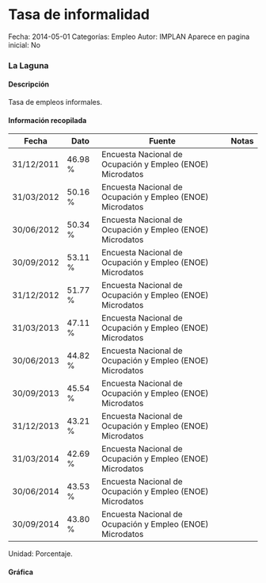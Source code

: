 Tasa de informalidad
=====

Fecha: 2014-05-01
Categorías: Empleo
Autor: IMPLAN
Aparece en pagina inicial: No

### La Laguna

#### Descripción

Tasa de empleos informales.

<!-- break -->

#### Información recopilada

<table class="table table-hover table-bordered matriz">
  <thead>
    <tr><th>Fecha</th><th>Dato</th><th>Fuente</th><th>Notas</th></tr>
  </thead>
  <tbody>
    <tr><td class="centrado">31/12/2011</td><td class="derecha">46.98 %</td><td>Encuesta Nacional de Ocupación y Empleo (ENOE) Microdatos</td><td></td></tr>
    <tr><td class="centrado">31/03/2012</td><td class="derecha">50.16 %</td><td>Encuesta Nacional de Ocupación y Empleo (ENOE) Microdatos</td><td></td></tr>
    <tr><td class="centrado">30/06/2012</td><td class="derecha">50.34 %</td><td>Encuesta Nacional de Ocupación y Empleo (ENOE) Microdatos</td><td></td></tr>
    <tr><td class="centrado">30/09/2012</td><td class="derecha">53.11 %</td><td>Encuesta Nacional de Ocupación y Empleo (ENOE) Microdatos</td><td></td></tr>
    <tr><td class="centrado">31/12/2012</td><td class="derecha">51.77 %</td><td>Encuesta Nacional de Ocupación y Empleo (ENOE) Microdatos</td><td></td></tr>
    <tr><td class="centrado">31/03/2013</td><td class="derecha">47.11 %</td><td>Encuesta Nacional de Ocupación y Empleo (ENOE) Microdatos</td><td></td></tr>
    <tr><td class="centrado">30/06/2013</td><td class="derecha">44.82 %</td><td>Encuesta Nacional de Ocupación y Empleo (ENOE) Microdatos</td><td></td></tr>
    <tr><td class="centrado">30/09/2013</td><td class="derecha">45.54 %</td><td>Encuesta Nacional de Ocupación y Empleo (ENOE) Microdatos</td><td></td></tr>
    <tr><td class="centrado">31/12/2013</td><td class="derecha">43.21 %</td><td>Encuesta Nacional de Ocupación y Empleo (ENOE) Microdatos</td><td></td></tr>
    <tr><td class="centrado">31/03/2014</td><td class="derecha">42.69 %</td><td>Encuesta Nacional de Ocupación y Empleo (ENOE) Microdatos</td><td></td></tr>
    <tr><td class="centrado">30/06/2014</td><td class="derecha">43.53 %</td><td>Encuesta Nacional de Ocupación y Empleo (ENOE) Microdatos</td><td></td></tr>
    <tr><td class="centrado">30/09/2014</td><td class="derecha">43.80 %</td><td>Encuesta Nacional de Ocupación y Empleo (ENOE) Microdatos</td><td></td></tr>
  </tbody>
</table>

Unidad: Porcentaje.

#### Gráfica

<div id="graficaDatos" class="grafica"></div>
<script>
  // Gráfica
  if (typeof vargraficaDatos === 'undefined') {
    vargraficaDatos = Morris.Line({
      element: 'graficaDatos',
      data: [{ fecha: '2011-12-31', dato: 46.9800 },{ fecha: '2012-03-31', dato: 50.1600 },{ fecha: '2012-06-30', dato: 50.3400 },{ fecha: '2012-09-30', dato: 53.1100 },{ fecha: '2012-12-31', dato: 51.7700 },{ fecha: '2013-03-31', dato: 47.1100 },{ fecha: '2013-06-30', dato: 44.8200 },{ fecha: '2013-09-30', dato: 45.5400 },{ fecha: '2013-12-31', dato: 43.2100 },{ fecha: '2014-03-31', dato: 42.6900 },{ fecha: '2014-06-30', dato: 43.5300 },{ fecha: '2014-09-30', dato: 43.8000 }],
      xkey: 'fecha',
      ykeys: ['dato'],
      labels: ['Dato'],
      lineColors: ['#FF5B02'],
      xLabelFormat: function(d) { return d.getDate()+'/'+(d.getMonth()+1)+'/'+d.getFullYear(); },
      dateFormat: function(ts) { var d = new Date(ts); return d.getDate() + '/' + (d.getMonth() + 1) + '/' + d.getFullYear(); }
    });
  }
</script>
